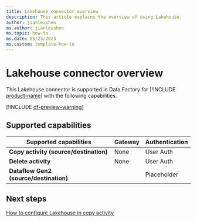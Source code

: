 ```yaml
---
title: Lakehouse connector overview
description: This article explains the overview of using Lakehouse.
author: jianleishen
ms.author: jianleishen
ms.topic: how-to
ms.date: 05/23/2023
ms.custom: template-how-to 
---
```


# Lakehouse connector overview

This Lakehouse connector is supported in Data Factory for [!INCLUDE [product-name](../includes/product-name.md)] with the following capabilities.

[!INCLUDE [df-preview-warning](includes/df-preview-warning.md)]

## Supported capabilities

| Supported capabilities | Gateway | Authentication |
| --- | --- | ---|
| **Copy activity (source/destination)** | None | User Auth |
| **Delete activity** | None | User Auth |
| **Dataflow Gen2 (source/destination)** |  | Placeholder |

## Next steps

[How to configure Lakehouse in copy activity](connector-lakehouse-copy-activity.md)
